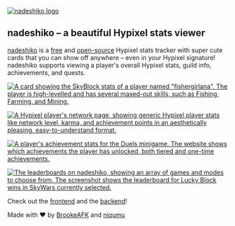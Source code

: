 <a href="https://nadeshiko.io" target="_blank">![nadeshiko logo](https://nadeshiko.io/img/banner.png)</a>
## nadeshiko – a beautiful Hypixel stats viewer
[nadeshiko](https://nadeshiko.io) is a [free](https://en.wikipedia.org/wiki/Free_software) and [open-source](https://en.wikipedia.org/wiki/Open-source_software) Hypixel stats tracker with super cute cards that you can show off anywhere – even in your Hypixel signature! nadeshiko supports viewing a player's overall Hypixel stats, guild info, achievements, and quests.


<a href="https://nadeshiko.io" target="_blank">![A card showing the SkyBlock stats of a player named "fishergirlana". The player is high-levelled and has several maxed-out skills, such as Fishing, Farming, and Mining.](https://github.com/user-attachments/assets/d274bcf6-dd9d-4fa5-8a09-8e9b5838f1f4)</a>

<a href="https://nadeshiko.io/player/oJakey" target="_blank">![A Hypixel player's network page, showing generic Hypixel player stats like network level, karma, and achievement points in an aesthetically pleasing, easy-to-understand format.](https://github.com/user-attachments/assets/80ea5b30-b38b-421e-8f86-21b035a38f63)</a>

<a href="https://nadeshiko.io/achievements/adjective_n0un/duels" target="_blank">![A player's achievement stats for the Duels minigame. The website shows which achievements the player has unlocked, both tiered and one-time achievements.](https://github.com/user-attachments/assets/0f456fdb-9f72-4c5b-9c2c-0392bd786c03)</a>

<a href="https://nadeshiko.io/leaderboards?leaderboard=SKYWARS_LUCKY_BLOCK_WINS" target="_blank">![The leaderboards on nadeshiko, showing an array of games and modes to choose from. The screenshot shows the leaderboard for Lucky Block wins in SkyWars currently selected.](https://github.com/user-attachments/assets/098e8dd2-13fb-4a5d-ba91-ac4a5c5f75df)</a>

Check out the [frontend](https://github.com/nadeshikostats/nadeshiko.io) and the [backend](https://github.com/nadeshikostats/nadeshikobackend)!

Made with ♥&#xFE0E; by <a href="https://brookie.dev" target="_blank">BrookeAFK</a> and <a href="https://niqumu.dev" target="_blank">niqumu</a>
